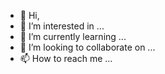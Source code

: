 - 👋 Hi,
- 👀 I’m interested in ...
- 🌱 I’m currently learning ...
- 💞️ I’m looking to collaborate on ...
- 📫 How to reach me ...

<!---
Svezhin/Svezhin is a ✨ special ✨ repository because its `README.md` (this file) appears on your GitHub profile.
You can click the Preview link to take a look at your changes.
--->
